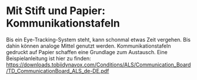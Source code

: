 # Mit Stift und Papier: Kommunikationstafeln

Bis ein Eye-Tracking-System steht, kann schonmal etwas Zeit vergehen.
Bis dahin können analoge Mittel genutzt werden.
Kommunikationstafeln gedruckt auf Papier schaffen eine Grundlage zum Austausch.
Eine Beispielanleitung ist hier zu finden: https://downloads.tobiidynavox.com/Conditions/ALS/Communication_Board/TD_CommunicationBoard_ALS_de-DE.pdf
